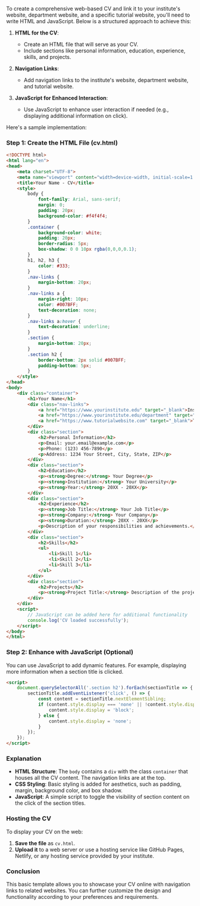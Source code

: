To create a comprehensive web-based CV and link it to your institute's website, department website, and a specific tutorial website, you'll need to write HTML and JavaScript. Below is a structured approach to achieve this:

1. **HTML for the CV**:
    - Create an HTML file that will serve as your CV.
    - Include sections like personal information, education, experience, skills, and projects.
    
2. **Navigation Links**:
    - Add navigation links to the institute's website, department website, and tutorial website.

3. **JavaScript for Enhanced Interaction**:
    - Use JavaScript to enhance user interaction if needed (e.g., displaying additional information on click).

Here's a sample implementation:

### Step 1: Create the HTML File (cv.html)
```html
<!DOCTYPE html>
<html lang="en">
<head>
    <meta charset="UTF-8">
    <meta name="viewport" content="width=device-width, initial-scale=1.0">
    <title>Your Name - CV</title>
    <style>
        body {
            font-family: Arial, sans-serif;
            margin: 0;
            padding: 20px;
            background-color: #f4f4f4;
        }
        .container {
            background-color: white;
            padding: 20px;
            border-radius: 5px;
            box-shadow: 0 0 10px rgba(0,0,0,0.1);
        }
        h1, h2, h3 {
            color: #333;
        }
        .nav-links {
            margin-bottom: 20px;
        }
        .nav-links a {
            margin-right: 10px;
            color: #007BFF;
            text-decoration: none;
        }
        .nav-links a:hover {
            text-decoration: underline;
        }
        .section {
            margin-bottom: 20px;
        }
        .section h2 {
            border-bottom: 2px solid #007BFF;
            padding-bottom: 5px;
        }
    </style>
</head>
<body>
    <div class="container">
        <h1>Your Name</h1>
        <div class="nav-links">
            <a href="https://www.yourinstitute.edu" target="_blank">Institute Website</a>
            <a href="https://www.yourinstitute.edu/department" target="_blank">Department Website</a>
            <a href="https://www.tutorialwebsite.com" target="_blank">Tutorial Website</a>
        </div>
        <div class="section">
            <h2>Personal Information</h2>
            <p>Email: your.email@example.com</p>
            <p>Phone: (123) 456-7890</p>
            <p>Address: 1234 Your Street, City, State, ZIP</p>
        </div>
        <div class="section">
            <h2>Education</h2>
            <p><strong>Degree:</strong> Your Degree</p>
            <p><strong>Institution:</strong> Your University</p>
            <p><strong>Year:</strong> 20XX - 20XX</p>
        </div>
        <div class="section">
            <h2>Experience</h2>
            <p><strong>Job Title:</strong> Your Job Title</p>
            <p><strong>Company:</strong> Your Company</p>
            <p><strong>Duration:</strong> 20XX - 20XX</p>
            <p>Description of your responsibilities and achievements.</p>
        </div>
        <div class="section">
            <h2>Skills</h2>
            <ul>
                <li>Skill 1</li>
                <li>Skill 2</li>
                <li>Skill 3</li>
            </ul>
        </div>
        <div class="section">
            <h2>Projects</h2>
            <p><strong>Project Title:</strong> Description of the project.</p>
        </div>
    </div>
    <script>
        // JavaScript can be added here for additional functionality
        console.log('CV loaded successfully');
    </script>
</body>
</html>
```

### Step 2: Enhance with JavaScript (Optional)
You can use JavaScript to add dynamic features. For example, displaying more information when a section title is clicked.

```html
<script>
    document.querySelectorAll('.section h2').forEach(sectionTitle => {
        sectionTitle.addEventListener('click', () => {
            const content = sectionTitle.nextElementSibling;
            if (content.style.display === 'none' || !content.style.display) {
                content.style.display = 'block';
            } else {
                content.style.display = 'none';
            }
        });
    });
</script>
```

### Explanation
- **HTML Structure**: The `body` contains a `div` with the class `container` that houses all the CV content. The navigation links are at the top.
- **CSS Styling**: Basic styling is added for aesthetics, such as padding, margin, background color, and box shadow.
- **JavaScript**: A simple script to toggle the visibility of section content on the click of the section titles.

### Hosting the CV
To display your CV on the web:
1. **Save the file** as `cv.html`.
2. **Upload it** to a web server or use a hosting service like GitHub Pages, Netlify, or any hosting service provided by your institute.

### Conclusion
This basic template allows you to showcase your CV online with navigation links to related websites. You can further customize the design and functionality according to your preferences and requirements.